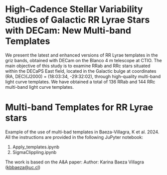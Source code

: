 # High-Cadence Stellar Variability Studies of Galactic RR Lyrae Stars with DECam: New Multi-band Templates
We present the latest and enhanced versions of RR Lyrae templates in the griz bands, obtained with DECam on the Blanco 4 m telescope at CTIO. The main objective of this study is to examine RRab and RRc stars situated within the DECaPS East field, located in the Galactic bulge at coordinates (RA, DEC)(J2000) = (18:03:34, -29:32:02), through high-quality multi-band light curve templates. We have obtained a total of 136 RRab and 144 RRc multi-band light curve templates.

# Multi-band Templates for RR Lyrae stars

Example of the use of multi-bad templates in Baeza-Villagra, K et al. 2024. 
All the instructions are provided in the following JuPyter notebook:
1. Apply_templates.ipynb
2. SigmaClippling.ipynb

The work is based on the A&A paper: 
Author: Karina Baeza Villagra (kbbaeza@uc.cl)


